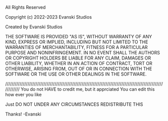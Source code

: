 All Rights Reserved

Copyright (c) 2022-2023 Evanski Studios

Created by Evanski Studios

THE SOFTWARE IS PROVIDED "AS IS", WITHOUT WARRANTY OF ANY KIND, EXPRESS OR
IMPLIED, INCLUDING BUT NOT LIMITED TO THE WARRANTIES OF MERCHANTABILITY,
FITNESS FOR A PARTICULAR PURPOSE AND NONINFRINGEMENT. IN NO EVENT SHALL THE
AUTHORS OR COPYRIGHT HOLDERS BE LIABLE FOR ANY CLAIM, DAMAGES OR OTHER
LIABILITY, WHETHER IN AN ACTION OF CONTRACT, TORT OR OTHERWISE, ARISING FROM,
OUT OF OR IN CONNECTION WITH THE SOFTWARE OR THE USE OR OTHER DEALINGS IN
THE SOFTWARE.

////////////////////////////////////////////////////////////////////////////////////////////////////////////
You do not HAVE to credit me, but it apprciated
You can edit this how ever you like

Just DO NOT UNDER ANY CIRCUMSTANCES REDISTRIBUTE THIS

Thanks!
-Evanski